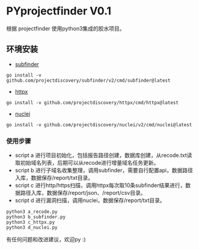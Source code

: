 # PYprojectfinder V0.1
根据 projectfinder 使用python3集成的胶水项目。
## 环境安装
- [subfinder]

[subfinder]:https://github.com/projectdiscovery/subfinder
```go install -v github.com/projectdiscovery/subfinder/v2/cmd/subfinder@latest```
- [httpx]

[httpx]:https://github.com/projectdiscovery/httpx
```go install -v github.com/projectdiscovery/httpx/cmd/httpx@latest```

- [nuclei]

[Nuclei]:https://github.com/projectdiscovery/nuclei
```go install -v github.com/projectdiscovery/nuclei/v2/cmd/nuclei@latest```
### 使用步骤

- script a 进行项目初始化，包括报告路径创建，数据库创建，从recode.txt读取初始域名列表，后期可以从recode进行增量域名任务更新。
- script b 进行子域名收集整理，调用subfinder，需要自行配置api，数据路径入库，数据保存/report/txt目录。
- script c 进行http/https扫描，调用httpx每次取10条subfinder结果进行，数据路径入库，数据保存/report/json、/report/csv目录。
- script d 进行漏洞扫描，调用nuclei，数据保存/report/txt目录。

```angular2html
python3 a_recode.py
python3 b_subfinder.py
python3 c_httpx.py
python3 d_nuclei.py
```

有任何问题和改进建议，欢迎py :)


